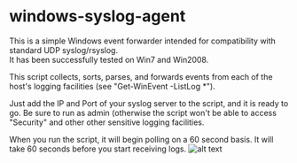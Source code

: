 # windows-syslog-agent
This is a simple Windows event forwarder intended for compatibility with standard UDP syslog/rsyslog.  
It has been successfully tested on Win7 and Win2008.

This script collects, sorts, parses, and forwards events from each of the host's logging facilities (see "Get-WinEvent -ListLog *").

Just add the IP and Port of your syslog server to the script, and it is ready to go.  Be sure to run as admin (otherwise the script won't be able to access "Security" and other other sensitive logging facilities.

When you run the script, it will begin polling on a 60 second basis.  It will take 60 seconds before you start receiving logs.
![alt text](http://81.4.111.62/ScreenShots/logger.PNG)


